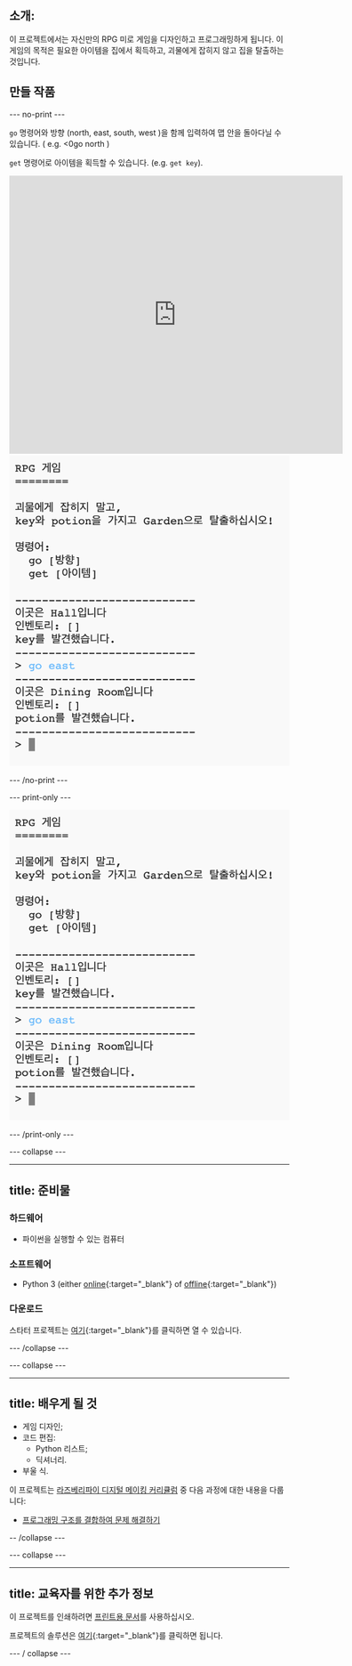 ## 소개:

이 프로젝트에서는 자신만의 RPG 미로 게임을 디자인하고 프로그래밍하게 됩니다. 이 게임의 목적은 필요한 아이템을 집에서 획득하고, 괴물에게 잡히지 않고 집을 탈출하는 것입니다.

## 만들 작품

\--- no-print \---

`go` 명령어와 방향 (north, east, south, west )을 함께 입력하여 맵 안을 돌아다닐 수 있습니다. ( e.g. <0go north</code> )

`get` 명령어로 아이템을 획득할 수 있습니다. (e.g. `get key`).

<div class="trinket">
  <iframe src="https://trinket.io/embed/python/d06adeb527?outputOnly=true&start=result" width="600" height="500" frameborder="0" marginwidth="0" marginheight="0" allowfullscreen>
  </iframe>
  <img src="images/rpg-finished.png">
</div>

\--- /no-print \---

\--- print-only \---

![완료 된 프로젝트](images/rpg-finished.png)

\--- /print-only \---

\--- collapse \---

* * *

## title: 준비물

### 하드웨어

+ 파이썬을 실행할 수 있는 컴퓨터

### 소프트웨어

+ Python 3 (either [online](https://trinket.io/){:target="_blank"} of [offline](https://www.python.org/downloads/){:target="_blank"})

### 다운로드

스타터 프로젝트는 [여기](http://rpf.io/p/en/rpg-go){:target="_blank"}를 클릭하면 열 수 있습니다.

\--- /collapse \---

\--- collapse \---

* * *

## title: 배우게 될 것

+ 게임 디자인;
+ 코드 편집: 
    + Python 리스트;
    + 딕셔너리.
+ 부울 식.

이 프로젝트는 [라즈베리파이 디지털 메이킹 커리큘럼](http://rpf.io/curriculum) 중 다음 과정에 대한 내용을 다룹니다:

+ [프로그래밍 구조를 결합하여 문제 해결하기](https://www.raspberrypi.org/curriculum/programming/builder)

-- /collapse \---

\--- collapse \---

* * *

## title: 교육자를 위한 추가 정보

이 프로젝트를 인쇄하려면 [프린트용 문서](https://projects.raspberrypi.org/en/projects/rpg/print)를 사용하십시오.

프로젝트의 솔루션은 [여기](http://rpf.io/p/en/rpg-get){:target="_blank"}를 클릭하면 됩니다.

\--- / collapse \---